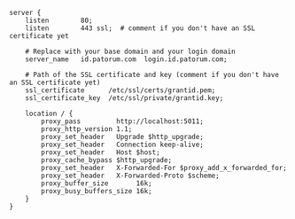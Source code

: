 ﻿```nginx
server {
    listen        80;
    listen        443 ssl;  # comment if you don't have an SSL certificate yet

	# Replace with your base domain and your login domain
    server_name   id.patorum.com  login.id.patorum.com;

	# Path of the SSL certificate and key (comment if you don't have an SSL certificate yet)
    ssl_certificate      /etc/ssl/certs/grantid.pem;
    ssl_certificate_key  /etc/ssl/private/grantid.key;

    location / {
        proxy_pass         http://localhost:5011;
        proxy_http_version 1.1;
        proxy_set_header   Upgrade $http_upgrade;
        proxy_set_header   Connection keep-alive;
        proxy_set_header   Host $host;
        proxy_cache_bypass $http_upgrade;
        proxy_set_header   X-Forwarded-For $proxy_add_x_forwarded_for;
        proxy_set_header   X-Forwarded-Proto $scheme;
        proxy_buffer_size       16k;
        proxy_busy_buffers_size 16k;
    }
}
```
